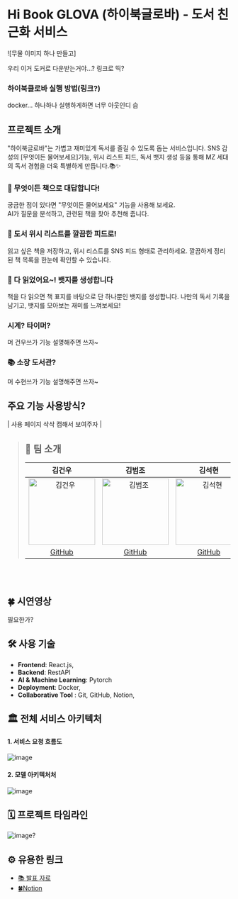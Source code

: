 # Hi Book GLOVA (하이북글로바) - 도서 친근화 서비스

![무물 이미지 하나 만들고]

우리 이거 도커로 다운받는거야...? 링크로 띡?

### 하이북클로바 실행 방법(링크?)

docker... 하나하나 실행하게하면 너무 아웃인디 습

## 프로젝트 소개

"하이북글로바"는 가볍고 재미있게 독서를 즐길 수 있도록 돕는 서비스입니다. SNS 감성의 [무엇이든 물어보세요]기능, 위시 리스트 피드, 독서 뱃지 생성 등을 통해 MZ 세대의 독서 경험을 더욱 특별하게 만듭니다.📚✨

### 📖 무엇이든 책으로 대답합니다!

궁금한 점이 있다면 "무엇이든 물어보세요" 기능을 사용해 보세요.  
AI가 질문을 분석하고, 관련된 책을 찾아 추천해 줍니다.

### 📌 도서 위시 리스트를 깔끔한 피드로!

읽고 싶은 책을 저장하고, 위시 리스트를 SNS 피드 형태로 관리하세요.
깔끔하게 정리된 책 목록을 한눈에 확인할 수 있습니다.

### 🏅 다 읽었어요~! 뱃지를 생성합니다

책을 다 읽으면 책 표지를 바탕으로 단 하나뿐인 뱃지를 생성합니다.
나만의 독서 기록을 남기고, 뱃지를 모아보는 재미를 느껴보세요!

### 시계? 타이머?

머 건우쓰가 기능 설명해주면 쓰자~

### 📚 소장 도서관?

머 수현쓰가 기능 설명해주면 쓰자~

## 주요 기능 사용방식?

| 사용 페이지 삭삭 캡해서 보여주자 |

> ## 👥 팀 소개
>
> |                                          김건우                                           |                                          김범조                                           |                                          김석현                                           |                                          임홍철                                           |                                          정수현                                           |                                                        조소윤                                                        |
> | :---------------------------------------------------------------------------------------: | :---------------------------------------------------------------------------------------: | :---------------------------------------------------------------------------------------: | :---------------------------------------------------------------------------------------: | :---------------------------------------------------------------------------------------: | :------------------------------------------------------------------------------------------------------------------: |
> | <img src="https://avatars.githubusercontent.com/u/74577797?v=4" alt="김건우" width="150"> | <img src="https://avatars.githubusercontent.com/u/61742009?v=4" alt="김범조" width="150"> | <img src="https://avatars.githubusercontent.com/u/80832362?v=4" alt="김석현" width="150"> | <img src="https://avatars.githubusercontent.com/u/49517864?v=4" alt="임홍철" width="150"> | <img src="https://avatars.githubusercontent.com/u/90364745?v=4" alt="정수현" width="150"> | <img src="https://github.com/user-attachments/assets/22baca4a-189a-4bc3-ab1c-8f6256637a16" alt="조소윤" width="150"> |
> |                         [GitHub](https://github.com/KOKOLOCOKES)                          |                            [GitHub](https://github.com/8eomio)                            |                         [GitHub](https://github.com/kimsuckhyun)                          |                         [GitHub](https://github.com/limhongcheol)                         |                          [GitHub](https://github.com/suhyun6363)                          |                                        [GitHub](https://github.com/whthdbs03)                                        |

<br/>
<br/>

## 🍀 시연영상

필요한가?

## 🛠 사용 기술

- **Frontend**: React.js,
- **Backend**: RestAPI
- **AI & Machine Learning**: Pytorch
- **Deployment**: Docker,
- **Collaborative Tool** : Git, GitHub, Notion,

## 🏛️ 전체 서비스 아키텍처

#### 1. 서비스 요청 흐름도

![image]()

#### 2. 모델 아키텍처처

![image]()

## 🗓️ 프로젝트 타임라인

![image]()?

## ⚙️ 유용한 링크

- [📚 발표 자료](pdf)
- [🍀Notion](notion)
